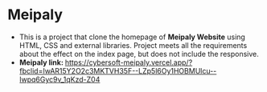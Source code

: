 # Meipaly
- This is a project that clone the homepage of <b>Meipaly Website</b> using HTML, CSS and external libraries. Project meets all the requirements about the effect on the index page, but does not include the responsive.
- <b>Meipaly link: </b> 
https://cybersoft-meipaly.vercel.app/?fbclid=IwAR15Y2O2c3MKTVH35F--LZp5l6Oy1HOBMUlcu--lwpq6Gyc9v_1qKzd-Z04
